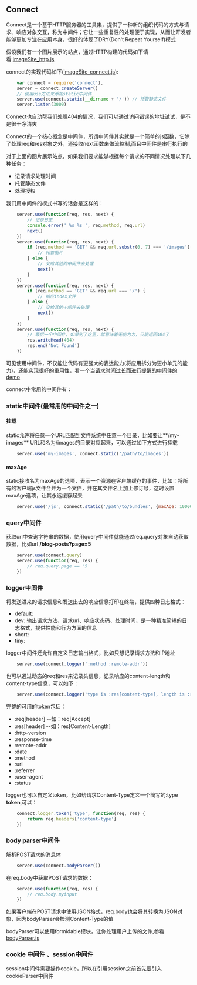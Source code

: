 

## Connect

Connect是一个基于HTTP服务器的工具集，提供了一种新的组织代码的方式与请求、响应对象交互，称为中间件；它让一些重复性的处理便于实现，从而让开发者能够更加专注在应用本身，很好的体现了DRY(Don't Repeat Yourself)模式

假设我们有一个图片展示的站点，通过HTTP构建的代码如下请看:[imageSite_http.js](./smashingNodejs/Connect/imageSite_http.js)

connect的实现代码如下([imageSite_connect.js](./smashingNodejs/Connect/imageSite_connect.js)):
```javascript
    var connect = require('connect'),
    server = connect.createServer()
    // 使用use方法来添加static中间件
    server.use(connect.static(__dirname + '/')) // 托管静态文件
    server.listen(3000)
```
Connect也自动帮我们处理404的情况，我们可以通过访问错误的地址试试，是不是很干净清爽

Connect的一个核心概念是中间件，所谓中间件其实就是一个简单的js函数，它除了处理req和res对象之外，还接收next函数来做流控制,而且中间件是串行执行的

对于上面的图片展示站点，如果我们要求能够根据每个请求的不同情况处理以下几种任务：
* 记录请求处理时间
* 托管静态文件
* 处理授权

我们用中间件的模式书写的话会是这样的：
```javascript
    server.use(function(req, res, next) {
        // 记录日志
        console.error(' %s %s ', req.method, req.url)
        next()
    })
    server.use(function(req, res, next) {
        if (req.method == 'GET' && req.url.substr(0, 7) === '/images') {
            // 托管图片
        } else {
            // 交给其他的中间件去处理
            next()
        }
    })
    server.use(function(req, res, next) {
        if (req.method == 'GET' && req.url === '/') {
            // 响应index文件
        } else {
            // 交给其他中间件去处理
            next()
        }
    })
    server.use(function(req, res, next) {
        // 最后一个中间件，如果到了这里，就意味着无能为力，只能返回404了
        res.writeHead(404)
        res.end('Not Found')
    })
```
可见使用中间件，不仅能让代码有更强大的表达能力(将应用拆分为更小单元的能力)，还能实现很好的重用性，看一个当[请求时间过长而进行提醒的中间件的demo](./smashingNodejs/Connect/timeMiddleware.js)

connect中常用的中间件有：

### static中间件(最常用的中间件之一)

#### 挂载
static允许将任意一个URL匹配到文件系统中任意一个目录，比如要让**/my-images** URL和名为/images的目录对应起来，可以通过如下方式进行挂载
```javascript
    server.use('my-images', connect.static('/path/to/images'))
```

#### maxAge
static接收名为maxAge的选项，表示一个资源在客户端缓存的事件，比如：将所有的客户端js文件合并为一个文件，并在其文件名上加上修订号，这时设置maxAge选项，让其永远缓存起来
```javascript
    server.use('/js', connect.static('/path/to/bundles', {maxAge: 100000000000}))
```

### query中间件
获取url中查询字符串的数据，使用query中间件就能通过req.query对象自动获取数据，比如url **/blog-posts?page=5**
```javascript
    server.use(connect.query)
    server.use(function(req, res) {
        // req.query.page == '5'
    })
```

### logger中间件
将发送进来的请求信息和发送出去的响应信息打印在终端，提供四种日志格式：
* default: 
* dev: 输出请求方法、请求url、响应状态码、处理时间，是一种精准简短的日志格式，提供性能和行为方面的信息
* short:
* tiny:

logger中间件还允许自定义日志输出格式，比如只想记录请求方法和IP地址
```javascript
    server.use(connect.logger(':method :remote-addr'))
```

也可以通过动态的req和res来记录头信息，记录响应的content-length和content-type信息，可以如下：
```javascript
    server.use(connect.logger('type is :res[content-type], length is :res[content-length] and it took :response-time ms.')) // 注意,zai Node中，请求/响应头都是小写的
```

完整的可用的token包括：
* :req[header] --如：req[Accept]
* :res[header] --如：res[Content-Length]
* :http-version
* :response-time
* :remote-addr
* :date
* :method
* :url
* :referrer
* :user-agent
* :status

logger也可以自定义token，比如给请求Content-Type定义一个简写的:type **token**,可以：
```javascript
    connect.logger.token('type', function(req, res) {
        return req.headers['content-type']
    })
```

### body parser中间件
解析POST请求的消息体
```javascript
    server.use(connect.bodyParser())
```

在req.body中获取POST请求的数据：
```javascript
    server.use(function(req, res) {
        // req.body.myinput
    })
```

如果客户端在POST请求中使用JSON格式，req.body也会将其转换为JSON对象，因为bodyParser会检测Content-Type的值

bodyParser可以使用formidable模块，让你处理用户上传的文件,参看[bodyParser.js](./smashingNodejs/Connect/bodyParser.js)

### cookie 中间件 、session中间件
session中间件需要操作cookie，所以在引用session之前首先要引入cookieParser中间件








